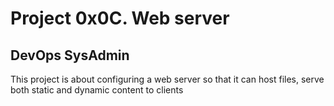 # Project 0x0C. Web server
## DevOps SysAdmin
This project is about configuring a web server so that it can host files, serve both static and dynamic content to clients
